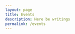 ```yaml
---
layout: page
title: Events
description: Here be writings
permalink: /events
---
```


<!-- <table>
  <tr>
    <th>Topic</th>
    <th>Hoster</th>
    <th>Date</th>
  </tr>
  <tr>
    <td><a href="https://infinity-type-cafe.github.io/ntype-cafe-summer-school/">∞-type Café Summer School</a></td>
    <td>Haitao Hu</td>
    <td>2023-7-2</td>
  </tr>
</table> -->
